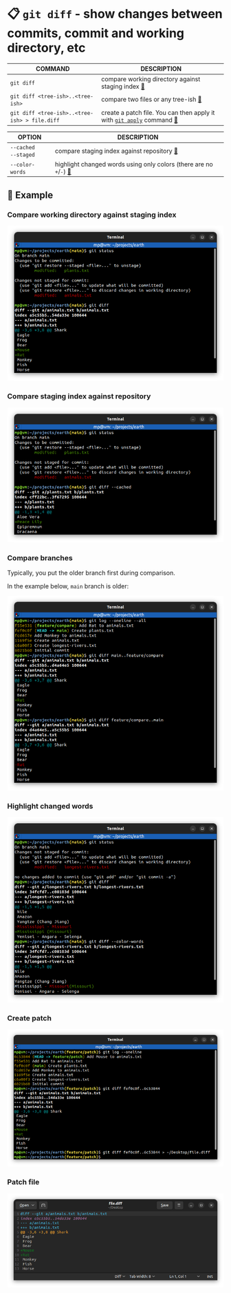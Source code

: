 # 📋 `git diff` - show changes between commits, commit and working directory, etc

| COMMAND                                       | DESCRIPTION                                                                                            |
| --------------------------------------------- | ------------------------------------------------------------------------------------------------------ |
| `git diff`                                    | compare working directory against staging index [🔗](#compare-working-directory-against-staging-index)  |
| `git diff <tree-ish>..<tree-ish>`             | compare two files or any tree-ish [🔗](#compare-branches)                                               |
| `git diff <tree-ish>..<tree-ish> > file.diff` | create a patch file. You can then apply it with [`git apply`](GIT-APPLY.md) command [🔗](#create-patch) |

| OPTION                     | DESCRIPTION                                                                                    |
| -------------------------- | ---------------------------------------------------------------------------------------------- |
| `--cached`<br />`--staged` | compare staging index against repository [🔗](#compare-staging-index-against-repository)        |
| `--color-words`            | highlight changed words using only colors (there are no `+`/`-`) [🔗](#highlight-changed-words) |

## 📌 Example

### Compare working directory against staging index

![](images/git-diff.png)

### Compare staging index against repository

![](images/git-diff-cached.png)

### Compare branches

Typically, you put the older branch first during comparison.

In the example below, `main` branch is older:

![](images/git-diff-branches.png)

### Highlight changed words

![](images/git-diff-color-words.png)

### Create patch

![](images/git-diff-patch.png)

### Patch file

![](images/git-diff-patch-file.png)